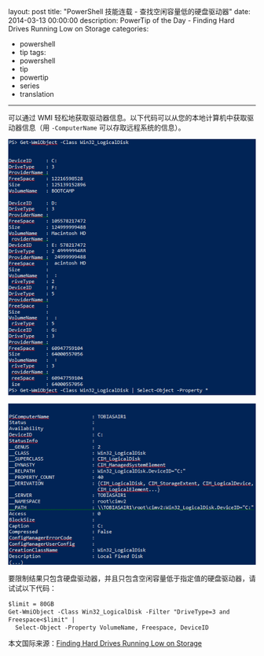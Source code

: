 ﻿layout: post
title: "PowerShell 技能连载 - 查找空闲容量低的硬盘驱动器"
date: 2014-03-13 00:00:00
description: PowerTip of the Day - Finding Hard Drives Running Low on Storage
categories:
- powershell
- tip
tags:
- powershell
- tip
- powertip
- series
- translation
---
可以通过 WMI 轻松地获取驱动器信息。以下代码可以从您的本地计算机中获取驱动器信息（用 `-ComputerName` 可以存取远程系统的信息）。

![](/img/2014-03-13-finding-hard-drives-running-low-on-storage-001.png)

![](/img/2014-03-13-finding-hard-drives-running-low-on-storage-002.png)

要限制结果只包含硬盘驱动器，并且只包含空闲容量低于指定值的硬盘驱动器，请试试以下代码：

    $limit = 80GB
    Get-WmiObject -Class Win32_LogicalDisk -Filter "DriveType=3 and Freespace<$limit" | 
      Select-Object -Property VolumeName, Freespace, DeviceID 

<!--more-->
本文国际来源：[Finding Hard Drives Running Low on Storage](http://powershell.com/cs/blogs/tips/archive/2014/03/13/finding-hard-drives-running-low-on-storage.aspx)
